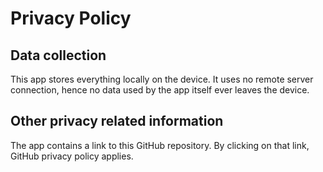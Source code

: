 # Privacy Policy
## Data collection
This app stores everything locally on the device. It uses no remote server connection, hence no data used by the app itself ever leaves the device.

## Other privacy related information
The app contains a link to this GitHub repository. By clicking on that link, GitHub privacy policy applies.

